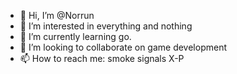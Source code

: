 - 👋 Hi, I’m @Norrun
- 👀 I’m interested in everything and nothing
- 🌱 I’m currently learning go.
- 💞️ I’m looking to collaborate on game development
- 📫 How to reach me: smoke signals X-P

<!---
Norrun/Norrun is a ✨ special ✨ repository because its `README.md` (this file) appears on your GitHub profile.
You can click the Preview link to take a look at your changes.
--->
